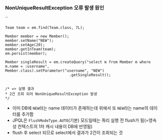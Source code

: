 
### NonUniqueResultException 오류 발생 원인
``
```
Team team = em.find(Team.class, 7L);

Member member = new Member();  
member.setName("NEW");  
member.setAge(20);  
member.getInTeam(team);  
em.persist(member);  

Member singleResult = em.createQuery("select m from Member m where m.name = :username",                 Member.class).setParameter("username", "NEW")
                             .getSingleResult();


/* => 실행 결과 
* 2건 조회 되어 NonUniqueResultException 발생
*/
```

  - 이미 DB에 `NEW`라는 name 데이터가 존재하는데 위에서 또 `NEW`라는 name의 데이터를 추가함  
  - JPQL은 `FlushModeType.AUTO`(기본) 모드일때는 쿼리 실행 전 flush가 됨(=영속성 컨텍스트의 1차 캐시 내용이 DB에 반영됨)
  - flush 후 select 되므로 select에서 결과가 2건이 조회되는 것